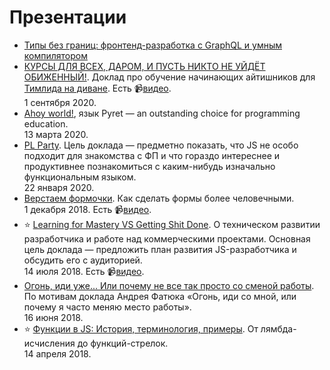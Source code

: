 # Презентации
- [Типы без границ: фронтенд-разработка с GraphQL и умным компилятором](graphql-elm)
- [КУРСЫ ДЛЯ ВСЕХ, ДАРОМ, И ПУСТЬ НИКТО НЕ УЙДЁТ ОБИЖЕННЫЙ!](https://github.com/amiskov/keynotes/raw/master/kursy.pdf). Доклад про обучение начинающих айтишников для [Тимлида на диване](https://vk.com/teamlead161). Есть 📹[видео](https://youtu.be/YOfwg8ojoRE).<br>1 сентября 2020.
- [Ahoy world!](https://github.com/amiskov/keynotes/raw/master/ahoy_world.pdf), язык Pyret — an outstanding choice for programming education.<br>13 марта 2020.
- [PL Party](https://github.com/amiskov/keynotes/raw/master/pl-party/pl-party.pdf). Цель доклада — предметно показать, что JS не особо подходит для знакомства с ФП и что гораздо интереснее и продуктивнее познакомиться с каким-нибудь изначально функциональным языком.<br>22 января 2020.
- [Верстаем формочки](ui-forms). Как сделать формы более человечными.<br>1 декабря 2018. Есть 📹[видео](https://youtu.be/bNvwxg-dd0U).
- ⭐️ [Learning for Mastery VS Getting Shit Done](learn-for-mastery). О техническом развитии разработчика и работе над коммерческими проектами. Основная цель доклада — предложить план развития JS-разработчика и обсудить его с аудиторией.<br>14 июля 2018. Есть 📹[видео](https://youtu.be/i-ldltTn_44).
- [Огонь, иди уже... Или почему не все так просто со сменой работы](ogon). По мотивам доклада Андрея Фатюка «Огонь, иди со мной, или почему я часто меняю место работы».<br>16 июня 2018.
- ⭐️ [Функции в JS: История, терминология, примеры](js-functions). От лямбда-исчисления до функций-стрелок.<br>14 апреля 2018.